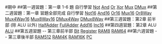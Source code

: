 #期中
##第一週習題：第一章 1-6 題
自行學習
[Not](https://github.com/Micha1lyu/_co/blob/master/01/Not.hdl)
[And](https://github.com/Micha1lyu/_co/blob/master/01/And.hdl)
[Or](https://github.com/Micha1lyu/_co/blob/master/01/Or.hdl)
[Xor](https://github.com/Micha1lyu/_co/blob/master/01/Xor.hdl)
[Mux](https://github.com/Micha1lyu/_co/blob/master/01/Mux.hdl)
[DMux](https://github.com/Micha1lyu/_co/blob/master/01/DMux.hdl)
##第二週習題：第一章 習題全部完成
自行學習
[Not16](https://github.com/Micha1lyu/_co/blob/master/01/Not16.hdl)
[And16](https://github.com/Micha1lyu/_co/blob/master/01/And16.hdl)
[Or16](https://github.com/Micha1lyu/_co/blob/master/01/Or16.hdl)
[Mux16](https://github.com/Micha1lyu/_co/blob/master/01/Mux16.hdl)
[Or8Way](https://github.com/Micha1lyu/_co/blob/master/01/Or8Way.hdl)
[Mux4Way16](https://github.com/Micha1lyu/_co/blob/master/01/Mux4Way16.hdl)
[Mux8Way16](https://github.com/Micha1lyu/_co/blob/master/01/Mux8Way16.hdl)
[DMux4Way](https://github.com/Micha1lyu/_co/blob/master/01/DMux4Way.hdl)
[DMux8Way](https://github.com/Micha1lyu/_co/blob/master/01/DMux8Way.hdl)
##第三週習題：第2章 前半部 (除 ALU 以外)
[HalfAdder](https://github.com/Micha1lyu/_co/blob/master/02/HalfAdder.hdl)
[FullAdder](https://github.com/Micha1lyu/_co/blob/master/02/FullAdder.hdl)
[Add16](https://github.com/Micha1lyu/_co/blob/master/02/Add16.hdl)
[Inc16](https://github.com/Micha1lyu/_co/blob/master/02/Inc16.hdl)
##第四週習題：第2章 ALU
[ALU](https://github.com/Micha1lyu/_co/blob/master/02/ALU.hdl)
##第五週習題 -- 第三章前半部
[Bit](https://github.com/Micha1lyu/_co/blob/master/03/a/Bit.hdl)
[Register](https://github.com/Micha1lyu/_co/blob/master/03/a/Register.hdl)
[RAM8](https://github.com/Micha1lyu/_co/blob/master/03/a/RAM8.hdl)
[RAM64](https://github.com/Micha1lyu/_co/blob/master/03/a/RAM64.hdl)
##第六週習題 -- 第三章後半部
[RAM512](https://github.com/Micha1lyu/_co/blob/master/03/b/RAM512.hdl)
[RAM4K](https://github.com/Micha1lyu/_co/blob/master/03/b/RAM4K.hdl)
[RAM16K](https://github.com/Micha1lyu/_co/blob/master/03/b/RAM16K.hdl)
[PC](https://github.com/Micha1lyu/_co/blob/master/03/a/PC.hdl)
